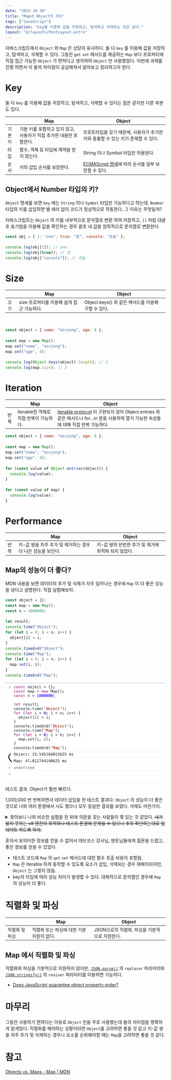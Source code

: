 ```yaml
---
date: "2022-10-30"
title: "Map과 Object의 차이"
tags: ["JavaScript"]
description: "key를 이용해 값을 저장하고, 탐색하고 삭제하는 것은 같다."
layout: "@/layouts/PostLayout.astro"
---
```


자바스크립트에서 `Object` 와 `Map` 은 상당히 유사하다. 둘 다 `key` 를 이용해 값을 저장하고, 탐색하고, 삭제할 수 있다. 그동안 `get` `set` 메서드를 제공하는 `Map` 보다 프로퍼티에 직접 접근 가능한 `Object` 가 편하다고 생각하여 `Object` 만 사용했었다. 이번에 과제를 진행 하면서 이 둘의 차이점이 궁금해져서 알아보고 정리하고자 한다.

# Key

둘 다 `key` 를 이용해 값을 저장하고, 탐색하고, 삭제할 수 있다는 점은 같지만 다른 부분도 있다.

<table>
  <thead>
    <tr>
      <th className="w-20"></th>
      <th>Map</th>
      <th>Object</th>
    </tr>
  </thead>
  <tbody>
    <tr>
      <td>기본키</td>
      <td>기본 키를 포함하고 있지 않고, 사용자가 직접 추가한 내용만 포함한다.</td>
      <td>프로토타입을 갖기 때문에, 사용자가 추가한 키와 충돌할 수 있는 키가 존재할 수 있다.</td>
    </tr>
    <tr>
      <td>타입</td>
      <td>함수, 객체 등 타입에 제약을 받지 않는다.</td>
      <td>String 이나 Symbol 타입만 허용된다.</td>
    </tr>
    <tr>
      <td>순서</td>
      <td>키의 삽입 순서를 보장한다.</td>
      <td><a href="https://tc39.es/ecma262/#sec-ordinaryownpropertykeys%EC%97%90" target="_blank" rel="nofollow">ECMAScript 명세</a>에 따라 순서를 일부 보장할 수 있다.</td>
    </tr>
  </tbody>
</table>

## Object에서 Number 타입의 키?

`Object` 명세를 보면 `key` 에는 `String` 이나 `Symbol` 타입만 가능하다고 하는데, `Number` 타입의 키를 삽입하면 별 에러 없이 코드가 정상적으로 작동한다. 그 이유는 무엇일까?

자바스크립트는 `Object` 의 키를 내부적으로 문자열로 변환 하여 저장하고, `[]` 처럼 대괄호 표기법을 이용해 값을 확인하는 경우 괄호 내 값을 암묵적으로 문자열로 변환한다.

```jsx
const obj = { 1: "one", true: "참", console: "콘솔" };

console.log(obj[1]); // one
console.log(obj[true]); // 참
console.log(obj["console"]); // 콘솔
```

# Size

<table>
  <thead>
    <tr>
      <th className="w-20"></th>
      <th>Map</th>
      <th>Object</th>
    </tr>
  </thead>
  <tbody>
    <tr>
      <td>크기</td>
      <td>size 프로퍼티를 이용해 쉽게 접근 가능하다.</td>
      <td>Object.keys() 와 같은 메서드를 이용해 구할 수 있다.</td>
    </tr>
  </tbody>
</table>

<br />

```jsx
const object = { name: "minjong", age: 8 };

const map = new Map();
map.set("name", "minjong");
map.set("age", 8);

console.log(Object.keys(object).length); // 2
console.log(map.size); // 2
```

# Iteration

<table>
  <thead>
    <tr>
      <th className="w-20"></th>
      <th>Map</th>
      <th>Object</th>
    </tr>
  </thead>
  <tbody>
    <tr>
      <td>반복</td>
      <td>iterable한 객체로 직접 반복이 가능하다.</td>
      <td><a href="https://developer.mozilla.org/en-US/docs/Web/JavaScript/Reference/Iteration_protocols#the_iterable_protocol" target="_blank" rel="nofollow">iterable protocol</a> 이 구현되지 않아 Object.entries 와 같은 메서드나 for...in 문을 사용하여 열거 가능한 속성들에 대해 직접 반복 가능하다.</td>
    </tr>
  </tbody>
</table>

```jsx
const object = { name: "minjong", age: 8 };

const map = new Map();
map.set("name", "minjong");
map.set("age", 8);

for (const value of Object.entries(object)) {
  console.log(value);
}

for (const value of map) {
  console.log(value);
}
```

# Performance

<table>
  <thead>
    <tr>
      <th className="w-20"></th>
      <th>Map</th>
      <th>Object</th>
    </tr>
  </thead>
  <tbody>
    <tr>
      <td>반복</td>
      <td>키-값 쌍을 자주 추가 및 제거하는 경우 더 나은 성능을 보인다.</td>
      <td>키-값 쌍의 빈번한 추가 및 제거에 최적화 되지 않았다.</td>
    </tr>
  </tbody>
</table>

## Map의 성능이 더 좋다?

MDN 내용을 보면 데이터의 추가 및 삭제가 자주 일어나는 경우에 `Map` 이 더 좋은 성능을 낸다고 설명한다. 직접 실험해보자.

```jsx
const object = {};
const map = new Map();
const n = 1000000;

let result;
console.time("Object");
for (let i = 0; i < n; i++) {
  object[i] = i;
}
console.timeEnd("Object");
console.time("Map");
for (let i = 0; i < n; i++) {
  map.set(i, i);
}
console.timeEnd("Map");
```

![테스트 결과. Object가 훨씬 빠르다.](./result.png)

테스트 결과. Object가 훨씬 빠르다.

1,000,000 번 반복하면서 데이터 삽입을 한 테스트 결과다. `Object` 의 성능이 더 좋은 것으로 나와 여러 환경에서 시도 했으나 모두 동일한 결과를 보였다. 삭제도 마찬가지.

<details>
<summary>찾아보니 나와 비슷한 실험을 한 뒤에 의문을 갖는 사람들이 몇 있는 것 같았다. <s>내가 알지 못하는 v8 엔진의 최적화나 테스트 환경에 문제일 수 있으니 추후 확인하는대로 업데이트 하도록 하자.</s></summary>

  <ul>
    <li href="https://stackoverflow.com/questions/32886522/javascript-objects-vs-map-performance-chrome-v8-node-js"><a>Javascript Objects vs Map performance (Chrome, V8, Node JS)</a></li>
    <li><a href="https://stackoverflow.com/questions/66931535/javascript-object-vs-map-set-key-lookup-performance">Javascript Object vs Map/Set key lookup performance</a></li>
  </ul>

</details>

혼자서 유의미한 정보를 얻을 수 없어서 데브코스 강사님, 멘토님들에게 질문을 드렸고, 좋은 정보를 얻을 수 있었다.

- 테스트 코드에 `Map` 의 `get` `set` 메서드에 대한 함수 호출 비용이 포함됨.
- `Map` 은 iterable 하게 동작할 수 있도록 요소가 삽입, 삭제되는 경우 재배치되지만, `Object` 는 그렇지 않음.
- key의 타입에 따라 성능 차이가 발생할 수 있다. 대체적으로 문자열인 경우에 `Map` 의 성능이 더 좋다.

# 직렬화 및 파싱

<table>
  <thead>
    <tr>
      <th className="w-22"></th>
      <th>Map</th>
      <th>Object</th>
    </tr>
  </thead>
  <tbody>
    <tr>
      <td>직렬화 및 파싱</td>
      <td>직렬화 또는 파싱에 대한 기본 지원이 없다.</td>
      <td>JSON으로의 직렬화, 파싱을 기본적으로 지원한다.</td>
    </tr>
  </tbody>
</table>

## Map 에서 직렬화 및 파싱

직렬화와 파싱을 기본적으로 지원하지 않지만, [`JSON.parse()`](https://developer.mozilla.org/ko/docs/Web/JavaScript/Reference/Global_Objects/JSON/parse) 의 `replacer` 파라미터와 [`JSON.stringify()`](https://developer.mozilla.org/ko/docs/Web/JavaScript/Reference/Global_Objects/JSON/stringify) 의 `reviver` 파라미터를 이용하면 가능하다.

- [Does JavaScript guarantee object property order?](https://stackoverflow.com/questions/5525795/does-javascript-guarantee-object-property-order/38218582#38218582)

# 마무리

그동안 사용하기 편하다는 이유로 `Object` 만을 주로 사용했는데 둘의 차이점을 명확하게 알게었다. 직렬화를 해야하는 상황이라면 `Object`를 고려하면 좋을 것 같고 키-값 쌍을 자주 추가 및 삭제하는 경우나 요소를 순회해야할 때는 `Map`을 고려하면 좋을 것 같다.

# 참고

[Objects vs. Maps - Map | MDN](https://developer.mozilla.org/en-US/docs/Web/JavaScript/Reference/Global_Objects/Map#objects_vs._maps)
